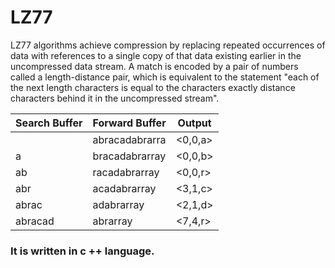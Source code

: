 # LZ77
LZ77 algorithms achieve compression by replacing repeated occurrences of data with references to a single copy of that data existing earlier in the uncompressed data stream. A match is encoded by a pair of numbers called a length-distance pair, which is equivalent to the statement "each of the next length characters is equal to the characters exactly distance characters behind it in the uncompressed stream".

| Search Buffer | Forward Buffer | Output |
| ------------- | -------------- | ------ |
|               | abracadabrarra | <0,0,a> |
|            a  | bracadabrarray | <0,0,b> |
|           ab  | racadabrarray  | <0,0,r> |
|          abr  | acadabrarray   | <3,1,c> |
|        abrac  | adabrarray     | <2,1,d> |
|      abracad  | abrarray       | <7,4,r> |

### It is written in c ++ language.
